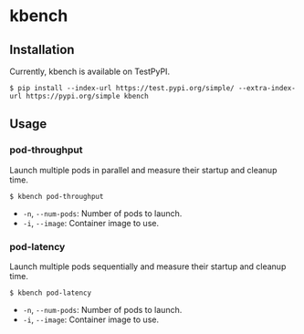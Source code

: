 # kbench

## Installation

Currently, kbench is available on TestPyPI.

```
$ pip install --index-url https://test.pypi.org/simple/ --extra-index-url https://pypi.org/simple kbench
```

## Usage

### pod-throughput

Launch multiple pods in parallel and measure their startup and cleanup time.

```
$ kbench pod-throughput
```

- `-n`, `--num-pods`: Number of pods to launch.
- `-i`, `--image`: Container image to use.

### pod-latency

Launch multiple pods sequentially and measure their startup and cleanup time.

```
$ kbench pod-latency
```

- `-n`, `--num-pods`: Number of pods to launch.
- `-i`, `--image`: Container image to use.
